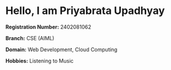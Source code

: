 # Hello, I am **Priyabrata Upadhyay** 

**Registration Number:** 2402081062

**Branch:** CSE (AIML)

**Domain:** Web Development, Cloud Computing

**Hobbies:** Listening to Music